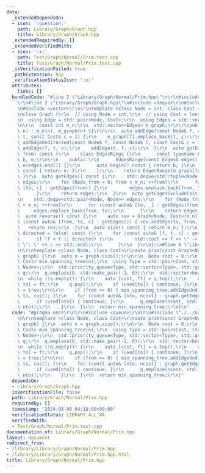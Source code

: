 ```yaml
---
data:
  _extendedDependsOn:
  - icon: ':question:'
    path: Library/Graph/Graph.hpp
    title: Library/Graph/Graph.hpp
  _extendedRequiredBy: []
  _extendedVerifiedWith:
  - icon: ':x:'
    path: Test/Graph/Normal/Prim.test.cpp
    title: Test/Graph/Normal/Prim.test.cpp
  _isVerificationFailed: true
  _pathExtension: hpp
  _verificationStatusIcon: ':x:'
  attributes:
    links: []
  bundledCode: "#line 2 \"Library/Graph/Normal/Prim.hpp\"\n\r\n#include <queue>\r\n\
    \r\n#line 2 \"Library/Graph/Graph.hpp\"\n#include <deque>\r\n#include <tuple>\r\
    \n#include <vector>\r\n\r\ntemplate <class Node = int, class Cost = long long>\r\
    \nclass Graph {\r\n  // using Node = int;\r\n  // using Cost = long long;\r\n\r\
    \n  using Edge = std::pair<Node, Cost>;\r\n  using Edges = std::vector<Edge>;\r\
    \n\r\n  const int m_n;\r\n  std::vector<Edges> m_graph;\r\n\r\npublic:\r\n  Graph(int\
    \ n) : m_n(n), m_graph(n) {}\r\n\r\n  auto addEdge(const Node& f, const Node&\
    \ t, const Cost& c = 1) {\r\n    m_graph[f].emplace_back(t, c);\r\n  }\r\n  auto\
    \ addEdgeUndirected(const Node& f, const Node& t, const Cost& c = 1) {\r\n   \
    \ addEdge(f, t, c);\r\n    addEdge(t, f, c);\r\n  }\r\n  auto getEdges(const Node&\
    \ from) const {\r\n    class EdgesRange {\r\n      const typename Edges::const_iterator\
    \ b, e;\r\n\r\n    public:\r\n      EdgesRange(const Edges& edges) : b(edges.begin()),\
    \ e(edges.end()) {}\r\n      auto begin() const { return b; }\r\n      auto end()\
    \ const { return e; }\r\n    };\r\n    return EdgesRange(m_graph[from]);\r\n \
    \ }\r\n  auto getEdges() const {\r\n    std::deque<std::tuple<Node, Node, Cost>>\
    \ edges;\r\n    for (Node from = 0; from < m_n; ++from)\r\n      for (const auto&\
    \ [to, c] : getEdges(from)) {\r\n        edges.emplace_back(from, to, c);\r\n\
    \      }\r\n    return edges;\r\n  }\r\n  auto getEdgesExcludeCost() const {\r\
    \n    std::deque<std::pair<Node, Node>> edges;\r\n    for (Node from = 0; from\
    \ < m_n; ++from)\r\n      for (const auto& [to, _] : getEdges(from)) {\r\n   \
    \     edges.emplace_back(from, to);\r\n      }\r\n    return edges;\r\n  }\r\n\
    \  auto reverse() const {\r\n    auto rev = Graph<Node, Cost>(m_n);\r\n    for\
    \ (const auto& [from, to, c] : getEdges()) { rev.addEdge(to, from, c); }\r\n \
    \   return rev;\r\n  }\r\n  auto size() const { return m_n; };\r\n  auto debug(bool\
    \ directed = false) const {\r\n    for (const auto& [f, t, c] : getEdges())\r\n\
    \      if (f < t || directed) {\r\n        std::cout << f << \" -> \" << t <<\
    \ \": \" << c << std::endl;\r\n      }\r\n  }\r\n};\n#line 6 \"Library/Graph/Normal/Prim.hpp\"\
    \n\r\ntemplate <class Node, class Cost>\r\nauto prim(const Graph<Node, Cost>&\
    \ graph) {\r\n  auto n = graph.size();\r\n\r\n  Node root = 0;\r\n  Graph<Node,\
    \ Cost> min_spanning_tree(n);\r\n  using Type = std::pair<Cost, std::pair<Node,\
    \ Node>>;\r\n  std::priority_queue<Type, std::vector<Type>, std::greater<Type>>\
    \ q;\r\n  q.emplace(0, std::make_pair(-1, 0));\r\n  std::vector<bool> used(n);\r\
    \n  while (!q.empty()) {\r\n    auto [cost, ft] = q.top();\r\n    auto [from,\
    \ to] = ft;\r\n    q.pop();\r\n    if (used[to]) { continue; }\r\n    used[to]\
    \ = true;\r\n\r\n    if (from >= 0) { min_spanning_tree.addEdgeUndirected(from,\
    \ to, cost); }\r\n    for (const auto& [nto, ncost] : graph.getEdges(to)) {\r\n\
    \      if (used[nto]) { continue; }\r\n      q.emplace(ncost, std::make_pair(to,\
    \ nto));\r\n    }\r\n  }\r\n  return min_spanning_tree;\r\n}\n"
  code: "#pragma once\r\n\r\n#include <queue>\r\n\r\n#include \"./../Graph.hpp\"\r\
    \n\r\ntemplate <class Node, class Cost>\r\nauto prim(const Graph<Node, Cost>&\
    \ graph) {\r\n  auto n = graph.size();\r\n\r\n  Node root = 0;\r\n  Graph<Node,\
    \ Cost> min_spanning_tree(n);\r\n  using Type = std::pair<Cost, std::pair<Node,\
    \ Node>>;\r\n  std::priority_queue<Type, std::vector<Type>, std::greater<Type>>\
    \ q;\r\n  q.emplace(0, std::make_pair(-1, 0));\r\n  std::vector<bool> used(n);\r\
    \n  while (!q.empty()) {\r\n    auto [cost, ft] = q.top();\r\n    auto [from,\
    \ to] = ft;\r\n    q.pop();\r\n    if (used[to]) { continue; }\r\n    used[to]\
    \ = true;\r\n\r\n    if (from >= 0) { min_spanning_tree.addEdgeUndirected(from,\
    \ to, cost); }\r\n    for (const auto& [nto, ncost] : graph.getEdges(to)) {\r\n\
    \      if (used[nto]) { continue; }\r\n      q.emplace(ncost, std::make_pair(to,\
    \ nto));\r\n    }\r\n  }\r\n  return min_spanning_tree;\r\n}"
  dependsOn:
  - Library/Graph/Graph.hpp
  isVerificationFile: false
  path: Library/Graph/Normal/Prim.hpp
  requiredBy: []
  timestamp: '2024-08-06 04:18:00+09:00'
  verificationStatus: LIBRARY_ALL_WA
  verifiedWith:
  - Test/Graph/Normal/Prim.test.cpp
documentation_of: Library/Graph/Normal/Prim.hpp
layout: document
redirect_from:
- /library/Library/Graph/Normal/Prim.hpp
- /library/Library/Graph/Normal/Prim.hpp.html
title: Library/Graph/Normal/Prim.hpp
---
```

